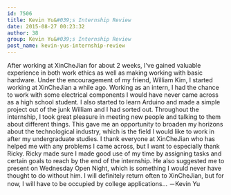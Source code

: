 ```yaml
---
id: 7506
title: Kevin Yu&#039;s Internship Review
date: 2015-08-27 00:23:32
author: 38
group: Kevin Yu&#039;s Internship Review
post_name: kevin-yus-internship-review
---
```


After working at XinCheJian for about 2 weeks, I've gained valuable experience in both work ethics as well as making working with basic hardware. Under the encouragement of my friend, William Kim, I started working at XinCheJian a while ago. Working as an intern, I had the chance to work with some electrical components I would have never came across as a high school student. I also started to learn Arduino and made a simple project out of the junk William and I had sorted out. Throughout the internship, I took great pleasure in meeting new people and talking to them about different things. This gave me an opportunity to broaden my horizons about the technological industry, which is the field I would like to work in after my undergraduate studies. I thank everyone at XinCheJian who has helped me with any problems I came across, but I want to especially thank Ricky. Ricky made sure I made good use of my time by assigning tasks and certain goals to reach by the end of the internship. He also suggested me to present on Wednesday Open Night, which is something I would never have thought to do without him. I will definitely return often to XinCheJian, but for now, I will have to be occupied by college applications... －Kevin Yu